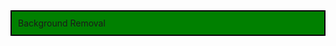 <!DOCTYPE html>
<html>
<head>
  <title>Background Removal</title>
  <style>
    .background-removal {
      background-color: green;
      border: 2px solid black;
      padding: 10px;
    }
  </style>
</head>
<body>
  <div class="background-removal">Background Removal</div>
</body>
</html>

